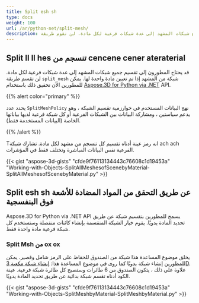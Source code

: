 ```yaml
---
title: Split esh sh
type: docs
weight: 100
url: /ar/python-net/split-mesh/
description: قد يحتاج المطورون إلى تقسيم جميع شبكات المشهد إلى عدة شبكات فرعية لكل مادة. لن تقوم طريقة SplitMesh بتقسيم شبكة من المشهد إذا تم تعيين مادة واحدة لها. يمكن للمطورين الآن تحقيق ذلك باستخدام Aspose.3D for Python via .NET API.
---
```

##  **Split ll ll hes تنسجم من cencene cener ateraterial**
قد يحتاج المطورون إلى تقسيم جميع شبكات المشهد إلى عدة شبكات فرعية لكل مادة. لن تقسم طريقة `split_mesh` شبكة من المشهد إذا تم تعيين مادة واحدة لها. يمكن للمطورين الآن تحقيق ذلك باستخدام [Aspose.3D for Python via .NET](https://products.aspose.com/3d/python-net/) API.

{{% alert color="primary" %}}

يحدد عدد `SplitMeshPolicy` نهج البيانات المستخدم في خوارزمية تقسيم الشبكة ، وهو يدعم سياستين ، ومشاركة البيانات بين الشبكات الفرعية أو كل شبكة فرعية لديها بياناتها الخاصة (البيانات المستخدمة فقط).

{{% /alert %}}

Tانه رمز عينة أدناه تقسيم كل تنسجم من مشهد لكل مادة. تشارك شبكة ach ach الفرعية نفس البيانات المباشرة وتختلف فقط في المؤشرات.

{{< gist "aspose-3d-gists" "cfde9f76113134443c76608c1d19453a" "Working-with-Objects-SplitAllMeshesofScenebyMaterial-SplitAllMeshesofScenebyMaterial.py" >}}
##  **Split esh sh عن طريق التحقق من المواد المضادة للأشعة فوق البنفسجية**
Aspose.3D for Python via .NET API يسمح للمطورين بتقسيم شبكة عن طريق تحديد المادة يدويًا. يقوم خيار الشبكة المنقسمة بإنشاء كائنات منفصلة وستستخدم كل شبكة فرعية مادة واحدة فقط.
###  **Split Msh من ox ox**
يخلق موضوع المساعدة هذا شبكة من الصندوق للحفاظ على الرمز شامل وقصير. يمكن للمطورين إنشاء شبكة يدويًا كما روى في موضوع المساعدة هذا: [إنشاء شبكة مكعبة 3D](/3d/ar/python-net/create-3d-mesh-and-scene/). علاوة على ذلك ، يتكون الصندوق من 6 طائرات وستصبح كل طائرة شبكة فرعية. عينة الكود أدناه تقسم شبكة بدائية عن طريق تحديد المادة يدويًا.

{{< gist "aspose-3d-gists" "cfde9f76113134443c76608c1d19453a" "Working-with-Objects-SplitMeshbyMaterial-SplitMeshbyMaterial.py" >}}

